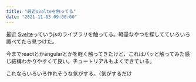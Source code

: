 ```yaml
---
title: "最近svelteを触ってる"
date: "2021-11-03 09:00:00"
---
```


最近 [Svelte](https://svelte.dev/)っていうjsのライブラリを触ってる。軽量なやつを探してていろいろ調べてたら見つけた。

今までreactとかangularとかを軽く触ってきたけど、これはパッと触ってみた感じ結構わかりやすくて良い。チュートリアルもよくできている。

これならいろいろ作れそうな気がする。（気がするだけ
